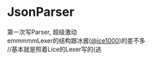 # JsonParser
第一次写Parser, 超级激动  
emmmmmLexer的结构跟冰酱([@ice1000](https://github.com/ice1000))的差不多  
//基本就是照着Lice的Lexer写的(逃